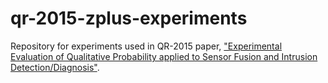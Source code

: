 # qr-2015-zplus-experiments
Repository for experiments used in QR-2015 paper, ["Experimental Evaluation of Qualitative Probability applied to Sensor Fusion and Intrusion Detection/Diagnosis"](https://rpgoldman.goldman-tribe.org/papers/qr2015-goldman-maraist-with-attrib.pdf).


